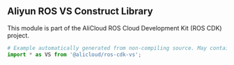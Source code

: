 ## Aliyun ROS VS Construct Library

This module is part of the AliCloud ROS Cloud Development Kit (ROS CDK) project.

```python
# Example automatically generated from non-compiling source. May contain errors.
import * as VS from '@alicloud/ros-cdk-vs';
```
